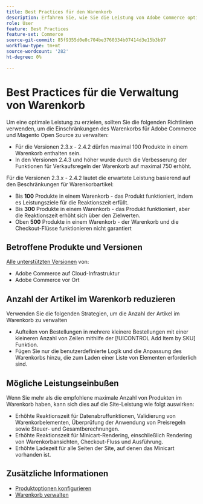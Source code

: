 ```yaml
---
title: Best Practices für den Warenkorb
description: Erfahren Sie, wie Sie die Leistung von Adobe Commerce optimieren können, indem Sie die Anzahl der Produkte in einem Warenkorb begrenzen.
role: User
feature: Best Practices
feature-set: Commerce
source-git-commit: 85f9355d0e8c704be3760334b07414d3e15b3b97
workflow-type: tm+mt
source-wordcount: '282'
ht-degree: 0%

---
```



# Best Practices für die Verwaltung von Warenkorb

Um eine optimale Leistung zu erzielen, sollten Sie die folgenden Richtlinien verwenden, um die Einschränkungen des Warenkorbs für Adobe Commerce und Magento Open Source zu verwalten:

- Für die Versionen 2.3.x - 2.4.2 dürfen maximal 100 Produkte in einem Warenkorb enthalten sein.
- In den Versionen 2.4.3 und höher wurde durch die Verbesserung der Funktionen für Verkaufsregeln der Warenkorb auf maximal 750 erhöht.


Für die Versionen 2.3.x - 2.4.2 lautet die erwartete Leistung basierend auf den Beschränkungen für Warenkorbartikel:

- Bis **100** Produkte in einem Warenkorb - das Produkt funktioniert, indem es Leistungsziele für die Reaktionszeit erfüllt.
- Bis **300** Produkte in einem Warenkorb - das Produkt funktioniert, aber die Reaktionszeit erhöht sich über den Zielwerten.
- Oben **500** Produkte in einem Warenkorb - der Warenkorb und die Checkout-Flüsse funktionieren nicht garantiert

## Betroffene Produkte und Versionen

[Alle unterstützten Versionen](../../../release/versions.md) von:

- Adobe Commerce auf Cloud-Infrastruktur
- Adobe Commerce vor Ort

## Anzahl der Artikel im Warenkorb reduzieren

Verwenden Sie die folgenden Strategien, um die Anzahl der Artikel im Warenkorb zu verwalten

- Aufteilen von Bestellungen in mehrere kleinere Bestellungen mit einer kleineren Anzahl von Zeilen mithilfe der [!UICONTROL Add Item by SKU] Funktion.
- Fügen Sie nur die benutzerdefinierte Logik und die Anpassung des Warenkorbs hinzu, die zum Laden einer Liste von Elementen erforderlich sind.

## Mögliche Leistungseinbußen

Wenn Sie mehr als die empfohlene maximale Anzahl von Produkten im Warenkorb haben, kann sich dies auf die Site-Leistung wie folgt auswirken:

- Erhöhte Reaktionszeit für Datenabruffunktionen, Validierung von Warenkorbelementen, Überprüfung der Anwendung von Preisregeln sowie Steuer- und Gesamtberechnungen.
- Erhöhte Reaktionszeit für Minicart-Rendering, einschließlich Rendering von Warenkorbansichten, Checkout-Fluss und Ausführung.
- Erhöhte Ladezeit für alle Seiten der Site, auf denen das Minicart vorhanden ist.

## Zusätzliche Informationen

- [Produktoptionen konfigurieren](https://experienceleague.adobe.com/docs/commerce-admin/inventory/configuration/product-options.html)
- [Warenkorb verwalten](https://experienceleague.adobe.com/docs/commerce-admin/stores-sales/point-of-purchase/assist/shopping-assisted-cart-manage.html)

